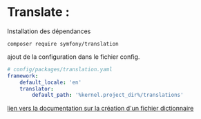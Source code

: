 # Translate :

Installation des dépendances
```
composer require symfony/translation
```
ajout de la configuration dans le fichier config.

```yaml
# config/packages/translation.yaml
framework:
    default_locale: 'en'
    translator:
        default_path: '%kernel.project_dir%/translations'
```

[lien vers la documentation sur la création d'un fichier dictionnaire ](https://symfony.com/doc/current/translation/message_format.html)
